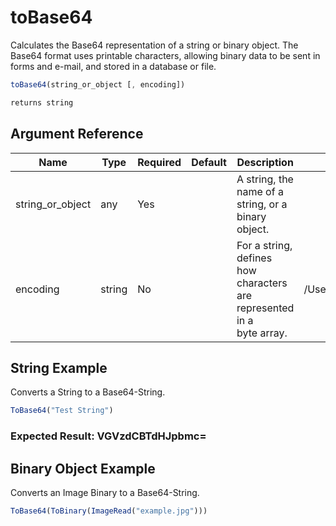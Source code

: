 # toBase64

Calculates the Base64 representation of a string or binary
 object. The Base64 format uses printable characters, allowing
 binary data to be sent in forms and e-mail, and stored in a
 database or file.

```javascript
toBase64(string_or_object [, encoding])
```

```javascript
returns string
```

## Argument Reference

| Name | Type | Required | Default | Description | Values |
| --- | --- | --- | --- | --- | --- |
| string_or_object | any | Yes |  | A string, the name of a string, or a binary object. |  |
| encoding | string | No |  | For a string, defines how characters are represented in a<br /> byte array. | /Users/garethedwards/development/github/cfdocs/docs/functions/tobase64.md|utf-16 |

## String Example

Converts a String to a Base64-String.

```javascript
ToBase64("Test String")
```

### Expected Result: VGVzdCBTdHJpbmc=

## Binary Object Example

Converts an Image Binary to a Base64-String.

```javascript
ToBase64(ToBinary(ImageRead("example.jpg")))
```
